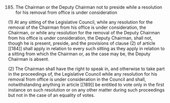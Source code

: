 185. The Chairman or the Deputy Chairman not to preside while a resolution for his removal from office is under consideration

(1) At any sitting of the Legislative Council, while any resolution for the removal of the Chairman from his office is under consideration, the Chairman, or while any resolution for the removal of the Deputy Chairman from his office is under consideration, the Deputy Chairman, shall not, though he is present, preside, and the provisions of clause (2) of article [[184]] shall apply in relation to every such sitting as they apply in relation to a sitting from which the Chairman or, as the case may be, the Deputy Chairman is absent.

(2) The Chairman shall have the right to speak in, and otherwise to take part in the proceedings of, the Legislative Council while any resolution for his removal from office is under consideration in the Council and shall, notwithstanding anything in article [[189]]  be entitled to vote only in the first instance on such resolution or on any other matter during such proceedings but not in the case of an equality of votes.

